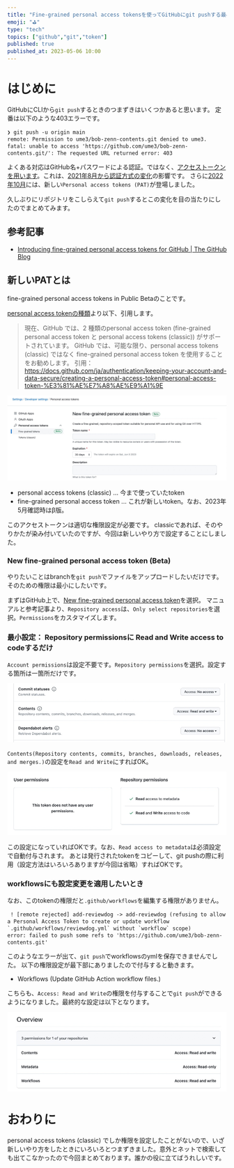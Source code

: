 ```yaml
---
title: "Fine-grained personal access tokensを使ってGitHubにgit pushする最小設定"
emoji: "⛳"
type: "tech"
topics: ["github","git","token"]
published: true
published_at: 2023-05-06 10:00
---
```


# はじめに
GitHubにCLIから`git push`するときのつまずきはいくつかあると思います。
定番は以下のような403エラーです。

```
❯ git push -u origin main
remote: Permission to ume3/bob-zenn-contents.git denied to ume3.
fatal: unable to access 'https://github.com/ume3/bob-zenn-contents.git/': The requested URL returned error: 403
```

よくある対応はGitHub名+パスワードによる認証。ではなく、[アクセストークンを用います](https://docs.github.com/ja/authentication/keeping-your-account-and-data-secure/creating-a-personal-access-token#creating-a-fine-grained-personal-access-token)。これは、[2021年8月から認証方式の変化](https://github.blog/2020-12-15-token-authentication-requirements-for-git-operations/)の影響です。
さらに[2022年10月](https://github.blog/2022-10-18-introducing-fine-grained-personal-access-tokens-for-github/)には、新しい`Personal access tokens (PAT)`が登場しました。

久しぶりにリポジトリをこしらえて`git push`するとこの変化を目の当たりにしたのでまとめてみます。

## 参考記事
- [Introducing fine\-grained personal access tokens for GitHub \| The GitHub Blog](https://github.blog/2022-10-18-introducing-fine-grained-personal-access-tokens-for-github/)

## 新しいPATとは
fine-grained personal access tokens in Public Betaのことです。

[personal access tokenの種類](https://docs.github.com/ja/authentication/keeping-your-account-and-data-secure/creating-a-personal-access-token#personal-access-token-%E3%81%AE%E7%A8%AE%E9%A1%9E)より以下、引用します。

> 現在、GitHub では、2 種類のpersonal access token (fine-grained personal access token と personal access tokens (classic)) がサポートされています。 GitHub では、可能な限り、personal access tokens (classic) ではなく fine-grained personal access token を使用することをお勧めします。
> 引用：https://docs.github.com/ja/authentication/keeping-your-account-and-data-secure/creating-a-personal-access-token#personal-access-token-%E3%81%AE%E7%A8%AE%E9%A1%9E

![](/images/articles/pats_new_main.jpg)

- personal access tokens (classic)  ... 今まで使っていたtoken
- fine-grained personal access token ... これが新しいtoken。なお、2023年5月確認時はβ版。

このアクセストークンは適切な権限設定が必要です。
classicであれば、そのやりかたが染み付いていたのですが、今回は新しいやり方で設定することにしました。

### New fine-grained personal access token (Beta)
やりたいことはbranchを`git push`でファイルをアップロードしたいだけです。そのための権限は最小にしたいです。

まずはGitHub上で、[New fine-grained personal access token](https://github.com/settings/personal-access-tokens/new)を選択。
マニュアルと参考記事より、`Repository access`は、`Only select repositories`を選択。`Permissions`をカスタマイズします。

### 最小設定： Repository permissionsに Read and Write access to codeするだけ
`Account permissions`は設定不要です。`Repository permissions`を選択。設定する箇所は一箇所だけです。

![](/images/articles/contens_only.jpg)

`Contents(Repository contents, commits, branches, downloads, releases, and merges.)`の設定を`Read and Write`にすればOK。

![](/images/articles/repo_permissions_simple.jpg)

この設定になっていればOKです。なお、`Read access to metadata`は必須設定で自動付与されます。
あとは発行されたtokenをコピーして、git pushの際に利用（設定方法はいろいろありますが今回は省略）すればOKです。

### workflowsにも設定変更を適用したいとき
なお、このtokenの権限だと`.github/workflows`を編集する権限がありません。

```
 ! [remote rejected] add-reviewdog -> add-reviewdog (refusing to allow a Personal Access Token to create or update workflow `.github/workflows/reviewdog.yml` without `workflow` scope)
error: failed to push some refs to 'https://github.com/ume3/bob-zenn-contents.git'
```

このようなエラーが出て、`git push`でworkflowsのymlを保存できませんでした。
以下の権限設定が最下部にありましたので付与すると動きます。

- Workflows (Update GitHub Action workflow files.)

こちらも、`Access: Read and Write`の権限を付与することで`git push`ができるようになりました。最終的な設定は以下となります。

![](/images/articles/overview_last.jpg)

# おわりに
personal access tokens (classic) でしか権限を設定したことがないので、いざ新しいやり方をしたときにいろいろとつまずきました。意外とネットで検索しても出てこなかったので今回まとめております。誰かの役に立てばうれしいです。
